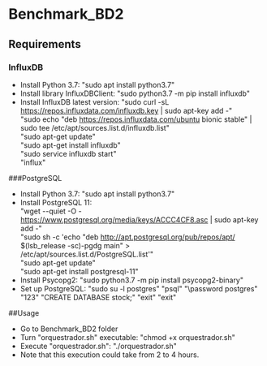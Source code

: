 # Benchmark_BD2
## Requirements
### InfluxDB
- Install Python 3.7: "sudo apt install python3.7"
- Install library InfluxDBClient: "sudo python3.7 -m pip install influxdb"
- Install InfluxDB latest version:
    "sudo curl -sL https://repos.influxdata.com/influxdb.key | sudo apt-key add -"  
    "sudo echo "deb https://repos.influxdata.com/ubuntu bionic stable" | sudo tee /etc/apt/sources.list.d/influxdb.list"  
    "sudo apt-get update"  
    "sudo apt-get install influxdb"  
    "sudo service influxdb start"  
    "influx"  

###PostgreSQL
- Install Python 3.7: "sudo apt install python3.7"  
- Install PostgreSQL 11:  
    "wget --quiet -O - https://www.postgresql.org/media/keys/ACCC4CF8.asc | sudo apt-key add -"  
    "sudo sh -c 'echo "deb http://apt.postgresql.org/pub/repos/apt/ $(lsb_release -sc)-pgdg main" > /etc/apt/sources.list.d/PostgreSQL.list'"  
    "sudo apt-get update"  
    "sudo apt-get install postgresql-11"  
- Install Psycopg2: "sudo python3.7 -m pip install psycopg2-binary"  
- Set up PostgreSQL:
	"sudo su -l postgres"
	"psql"
	"\password postgres"
	"123"
	"CREATE DATABASE stock;"
	"exit"
	"exit"


##Usage
- Go to Benchmark_BD2 folder
- Turn "orquestrador.sh" executable: "chmod +x orquestrador.sh"
- Execute "orquestrador.sh": "./orquestrador.sh"
- Note that this execution could take from 2 to 4 hours.
	
